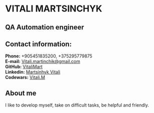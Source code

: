 # **VITALI MARTSINCHYK**

## **QA Automation engineer**


## **Contact information:**


**Phone:** +905451835200, +375295779875<br/>
**E-mail:** Vitali.martinchik@gmail.com<br/>
**GitHub:** [VitaliMart](https://github.com/VitaliMart)<br/>
**Linkedin:** [Martsinhyk Vitali](https://by.linkedin.com/in/martsinchyk-vitali-8a47904a)<br/>
**Codewars:** [Vitali.M](https://www.codewars.com/users/Vitali.M)<br/>

## **About me**

I like to develop myself, take on difficult tasks, be helpful and friendly.
